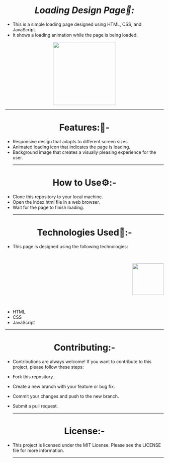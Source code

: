 <h1 align="center" ><i>Loading Design Page📜:</i></h1>

- This is a simple loading page designed using HTML, CSS, and JavaScript. 
- It shows a loading animation while the page is being loaded.<br>
<p align="center">
<img height="200" wedith="200" src="https://gifimage.net/wp-content/uploads/2017/06/loading-gif-14.gif"></p>
<hr>
<h1 align="center" >Features:🧾-</h1>

- Responsive design that adapts to different screen sizes.<br>
- Animated loading icon that indicates the page is loading.<br>
- Background image that creates a visually pleasing experience for the user.<br><hr>
<h1 align="center" >How to Use⚙️:-</h1>

- Clone this repository to your local machine.<br>
- Open the index.html file in a web browser.<br>
- Wait for the page to finish loading.<br><hr>
<h1 align="center" >Technologies Used📱:-</h1>

- This page is designed using the following technologies:
<br>
<p align="right">
<img height="100" wedith="100" src="https://clipartcraft.com/images/html5-logo-css3-9.png"></p>
<br>

- HTML
- CSS
- JavaScript
<hr>
<h1 align="center" >Contributing:-</h1>

- Contributions are always welcome! If you want to contribute to this project, please follow these steps:<br>

- Fork this repository.<br>
- Create a new branch with your feature or bug fix.<br>
- Commit your changes and push to the new branch.<br>
- Submit a pull request.<br><hr>
<h1 align="center" >License:- </h1>

- This project is licensed under the MIT License. Please see the LICENSE file for more information.<br><hr>



